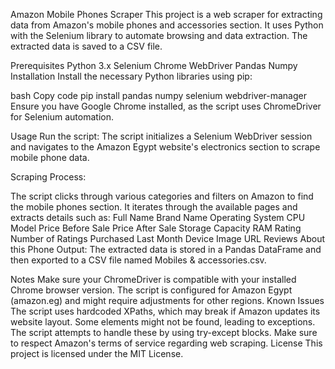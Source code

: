 Amazon Mobile Phones Scraper
This project is a web scraper for extracting data from Amazon's mobile phones and accessories section. It uses Python with the Selenium library to automate browsing and data extraction. The extracted data is saved to a CSV file.

Prerequisites
Python 3.x
Selenium
Chrome WebDriver
Pandas
Numpy
Installation
Install the necessary Python libraries using pip:

bash
Copy code
pip install pandas numpy selenium webdriver-manager
Ensure you have Google Chrome installed, as the script uses ChromeDriver for Selenium automation.

Usage
Run the script: The script initializes a Selenium WebDriver session and navigates to the Amazon Egypt website's electronics section to scrape mobile phone data.

Scraping Process:

The script clicks through various categories and filters on Amazon to find the mobile phones section.
It iterates through the available pages and extracts details such as:
Full Name
Brand Name
Operating System
CPU Model
Price Before Sale
Price After Sale
Storage Capacity
RAM
Rating 
Number of Ratings
Purchased Last Month
Device Image URL
Reviews
About this Phone
Output: The extracted data is stored in a Pandas DataFrame and then exported to a CSV file named Mobiles & accessories.csv.

Notes
Make sure your ChromeDriver is compatible with your installed Chrome browser version.
The script is configured for Amazon Egypt (amazon.eg) and might require adjustments for other regions.
Known Issues
The script uses hardcoded XPaths, which may break if Amazon updates its website layout.
Some elements might not be found, leading to exceptions. The script attempts to handle these by using try-except blocks.
Make sure to respect Amazon's terms of service regarding web scraping.
License
This project is licensed under the MIT License.

